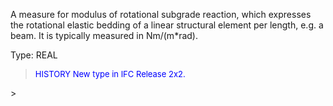 ﻿A measure for modulus of rotational subgrade reaction, which expresses the rotational elastic bedding of a linear structural element per length, e.g. a beam. It is typically measured in Nm/(m\*rad).

Type: REAL

> <font size="-1" color="#0000FF">HISTORY New type in IFC Release 2x2.
</font>
>
